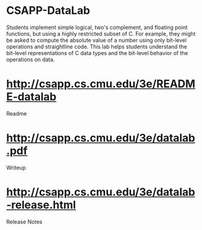 # CSAPP-DataLab
Students implement simple logical, two's complement, and floating point functions, but using a highly restricted subset of C. For example, they might be asked to compute the absolute value of a number using only bit-level operations and straightline code. This lab helps students understand the bit-level representations of C data types and the bit-level behavior of the operations on data.

# http://csapp.cs.cmu.edu/3e/README-datalab
Readme

# http://csapp.cs.cmu.edu/3e/datalab.pdf
Writeup

# http://csapp.cs.cmu.edu/3e/datalab-release.html
Release Notes
